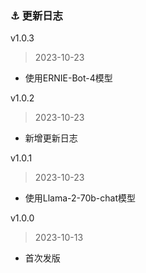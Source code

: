 <!--
 * @Author: zhangyu
 * @Date: 2023-10-12 19:10:16
 * @LastEditTime: 2023-10-23 18:16:37
-->
### ⚓️ 更新日志

v1.0.3

> 2023-10-23

* 使用ERNIE-Bot-4模型

v1.0.2

> 2023-10-23

* 新增更新日志

v1.0.1

> 2023-10-23

* 使用Llama-2-70b-chat模型

v1.0.0

> 2023-10-13

* 首次发版